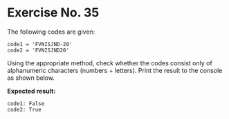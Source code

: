 # Exercise No. 35


The following codes are given:


    code1 = 'FVNISJND-20'
    code2 = 'FVNISJND20'


Using the appropriate method, check whether the codes consist only of alphanumeric characters (numbers + letters). Print the result to the console as shown below.


**Expected result:**


    code1: False
    code2: True